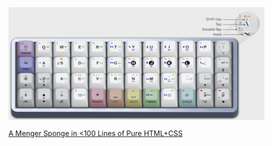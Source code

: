 
![My Planck](render.png)

[A Menger Sponge in <100 Lines of Pure HTML+CSS](https://codepen.io/middle-ages/pen/gbamJvW)

